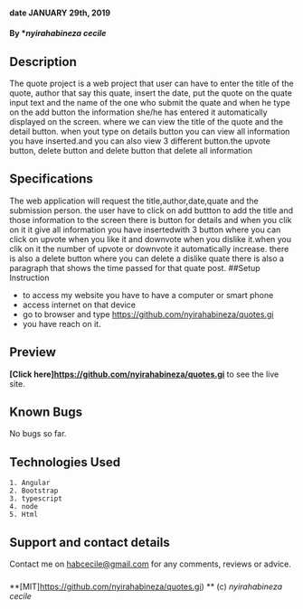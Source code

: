 
#### date  JANUARY 29th, 2019
#### By **nyirahabineza cecile*

## Description
The quote project is a web project that user can have to enter the title of the quote, author that say this quate, insert the date, put the quote on the quate input text and the name of the one who submit the quate and when he type on the add button the information she/he has entered it automatically displayed on the screen. where we can view the title of the quote and the detail button. when yout type on details button you can view all information you have inserted.and you can also view 3 different button.the upvote button, delete button and delete button that delete all information

## Specifications
The web application will request the title,author,date,quate and the submission person.
the user have to click on add buttton to add the title and those information to the screen
there is button for details and when you clik on it it give all information you have insertedwith 3 button where you can click on upvote when you like it and downvote when you dislike it.when you clik on it the number of upvote or downvote it automatically increase.
there is also a delete button where you can delete a dislike quate
there is also a paragraph that shows the time passed for that quate post.
##Setup Instruction
* to access my website you have to have a computer or smart phone
* access internet on that device
* go to browser and type https://github.com/nyirahabineza/quotes.gi
* you have reach on it.

## Preview
**[Click here]https://github.com/nyirahabineza/quotes.gi** to see the live site.

## Known Bugs
No bugs so far. 

## Technologies Used
    1. Angular
    2. Bootstrap
    3. typescript
    4. node
    5. Html

## Support and contact details
Contact me on habcecile@gmail.com for any comments, reviews or advice.

### 
**[MIT]https://github.com/nyirahabineza/quotes.gi) ** (c) *nyirahabineza cecile*